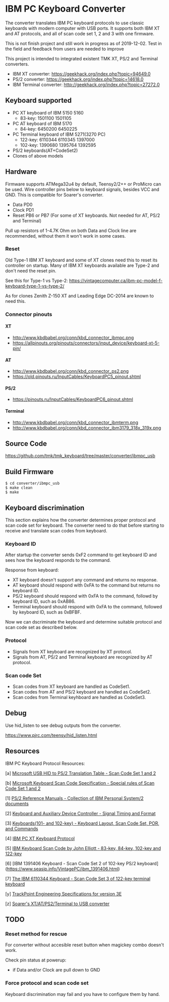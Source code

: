 IBM PC Keyboard Converter
=========================
The converter translates IBM PC keyboard protocols to use classic keyboards with modern computer with USB ports.
It supports both IBM XT and AT protocols, and all of scan code set 1, 2 and 3 with one firmware.

This is not finish project and still work in progress as of 2019-12-02. Test in the field and feedback from users are needed to improve

This project is intended to integrated existent TMK XT, PS/2 and Terminal converters.

- IBM XT converter: https://geekhack.org/index.php?topic=94649.0
- PS/2 converter: https://geekhack.org/index.php?topic=14618.0
- IBM Terminal converter: http://geekhack.org/index.php?topic=27272.0



Keyboard supported
------------------
- PC XT keyboard of IBM 5150 5160
  - 83-key: 1501100 1501105
- PC AT keyboard of IBM 5170
  - 84-key: 6450200 6450225
- PC Terminal keyboard of IBM 5271(3270 PC)
  - 122-key: 6110344 6110345 1397000
  - 102-key: 1390680 1395764 1392595
- PS/2 keyboards(AT+CodeSet2)
- Clones of above models



Hardware
--------
Firmware supports ATMega32u4 by default, Teensy2/2++ or ProMicro can be used.
Wire controller pins below to keyboard signals, besides VCC and GND. This is compatible for Soarer's converter.

- Data    PD0
- Clock   PD1
- Reset   PB6 or PB7 (For some of XT keyboards. Not needed for AT, PS/2 and Terminal)

Pull up resistors of 1-4.7K Ohm on both Data and Clock line are recommended, without them it won't work in some cases.

### Reset
Old Type-1 IBM XT keyboard and some of XT clones need this to reset its controller on startup. Many of IBM XT keyboards available are Type-2 and don't need the reset pin.

See this for Type-1 vs Type-2:
https://vintagecomputer.ca/ibm-pc-model-f-keyboard-type-1-vs-type-2/

As for clones Zenith Z-150 XT and  Leading Edge DC-2014 are known to need this.

### Connector pinouts
#### XT
- http://www.kbdbabel.org/conn/kbd_connector_ibmpc.png
- https://allpinouts.org/pinouts/connectors/input_device/keyboard-xt-5-pin/

#### AT
- http://www.kbdbabel.org/conn/kbd_connector_ps2.png
- https://old.pinouts.ru/InputCables/KeyboardPC5_pinout.shtml

#### PS/2
- https://pinouts.ru/InputCables/KeyboardPC6_pinout.shtml

#### Terminal
- http://www.kbdbabel.org/conn/kbd_connector_ibmterm.png
- http://www.kbdbabel.org/conn/kbd_connector_ibm3179_318x_319x.png



Source Code
-----------
https://github.com/tmk/tmk_keyboard/tree/master/converter/ibmpc_usb



Build Firmware
--------------

    $ cd converter/ibmpc_usb
    $ make clean
    $ make



Keyboard discrimination
-----------------------
This section explains how the converter determines proper protocol and scan code set for keyboard. The converter need to do that before starting to receive and translate scan codes from keyboard.

### Keyboard ID
After startup the converter sends 0xF2 command to get keyboard ID and sees how the keyboard responds to the command.

Response from keyboard:

- XT keyboard doesn't support any command and returns no response.
- AT keyboard should respond with 0xFA to the command but returns no keyboard ID.
- PS/2 keyboard should respond with 0xFA to the command, followd by keyboard ID, such as 0xAB86.
- Terminal keyboard should respond with 0xFA to the command, followed by keyboard ID, such as 0xBFBF.

Now we can dscriminate the keyboard and determine suitable protocol and scan code set as described below.

### Protocol
- Signals from XT keyboard are recognized by XT protocol.
- Signals from AT, PS/2 and Terminal keyboard are recognized by AT protocol.

### Scan code Set
- Scan codes from XT keyboard are handled as CodeSet1.
- Scan codes from AT and PS/2 keyboard are handled as CodeSet2.
- Scan codes from Terminal keyhboard are handled as CodeSet3.



Debug
-----
Use hid_listen to see debug outputs from the converter.

https://www.pjrc.com/teensy/hid_listen.html



Resources
---------
IBM PC Keyboard Protocol Resources:

[a] [Microsoft USB HID to PS/2 Translation Table - Scan Code Set 1 and 2](
http://download.microsoft.com/download/1/6/1/161ba512-40e2-4cc9-843a-923143f3456c/translate.pdf)

[b] [Microsoft Keyboard Scan Code Specification - Special rules of Scan Code Set 1 and 2](
http://download.microsoft.com/download/1/6/1/161ba512-40e2-4cc9-843a-923143f3456c/scancode.doc)

[1] [PS/2 Reference Manuals - Collection of IBM Personal System/2 documents](
http://www.mcamafia.de/pdf/pdfref.htm)

[2] [Keyboard and Auxiliary Device Controller - Signal Timing and Format](
http://www.mcamafia.de/pdf/ibm_hitrc07.pdf)

[3] [Keyboards(101- and 102-key) - Keyboard Layout, Scan Code Set, POR, and Commands](
http://www.mcamafia.de/pdf/ibm_hitrc11.pdf)

[4] [IBM PC XT Keyboard Protocol](
https://github.com/tmk/tmk_keyboard/wiki/IBM-PC-XT-Keyboard-Protocol)

[5] [IBM Keyboard Scan Code by John Elliott - 83-key, 84-key, 102-key and 122-key](
https://www.seasip.info/VintagePC/index.html)

[6] [IBM 1391406 Keyboard - Scan Code Set 2 of 102-key PS/2 keyboard]
(https://www.seasip.info/VintagePC/ibm_1391406.html)

[7] [The IBM 6110344 Keyboard - Scan Code Set 3 of 122-key terminal keyboard](
https://www.seasip.info/VintagePC/ibm_6110344.html)

[y] [TrackPoint Engineering Specifications for version 3E](
https://web.archive.org/web/20100526161812/http://wwwcssrv.almaden.ibm.com/trackpoint/download.html)

[z] [Soarer's XT/AT/PS2/Terminal to USB converter](
https://geekhack.org/index.php?topic=17458.0)



TODO
----
### Reset method for rescue
For converter without accesible reset button when magickey combo doesn't work.

Check pin status at powerup:

- if Data and/or Clock are pull down to GND

### Force protocol and scan code set
Keyboard discrimination may fail and you have to configure them by hand.
